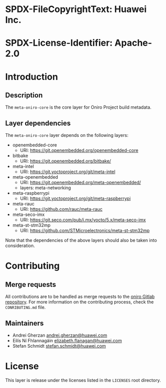 # SPDX-FileCopyrightText: Huawei Inc.
#
# SPDX-License-Identifier: Apache-2.0

# Introduction

## Description

The `meta-oniro-core` is the core layer for Oniro Project build metadata.

## Layer dependencies

The `meta-oniro-core` layer depends on the following layers:

* openembedded-core
  * URI: https://git.openembedded.org/openembedded-core
* bitbake
  * URI: https://git.openembedded.org/bitbake/
* meta-intel
  * URI: https://git.yoctoproject.org/git/meta-intel
* meta-openembedded
  * URI: https://git.openembedded.org/meta-openembedded/
  * layers: meta-networking
* meta-raspberrypi
  * URI: https://git.yoctoproject.org/git/meta-raspberrypi
* meta-rauc
  * URI: https://github.com/rauc/meta-rauc
* meta-seco-imx
  * URI: https://git.seco.com/pub/i.mx/yocto/5.x/meta-seco-imx
* meta-st-stm32mp
  * URI: https://github.com/STMicroelectronics/meta-st-stm32mp

Note that the dependencies of the above layers should also be taken into
consideration.

# Contributing

## Merge requests

All contributions are to be handled as merge requests to the
[oniro Gitlab repository](https://gitlab.eclipse.org/eclipse/oniro-core/oniro.git).
For more information on the contributing process, check the `CONRIBUTING.md`
file.

## Maintainers

* Andrei Gherzan <andrei.gherzan@huawei.com>
* Eilís Ní Fhlannagáin <elizabeth.flanagan@huawei.com>
* Stefan Schmidt <stefan.schmidt@huawei.com>

# License

This layer is release under the licenses listed in the `LICENSES` root directory.
